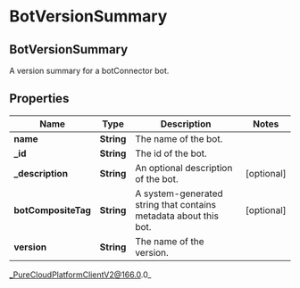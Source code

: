 # BotVersionSummary

## BotVersionSummary
A version summary for a botConnector bot.

## Properties

|Name | Type | Description | Notes|
|------------ | ------------- | ------------- | -------------|
| **name** | **String** | The name of the bot. | |
| **_id** | **String** | The id of the bot. | |
| **_description** | **String** | An optional description of the bot. | [optional] |
| **botCompositeTag** | **String** | A system-generated string that contains metadata about this bot. | [optional] |
| **version** | **String** | The name of the version. | |



_PureCloudPlatformClientV2@166.0.0_
